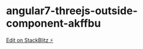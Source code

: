 # angular7-threejs-outside-component-akffbu

[Edit on StackBlitz ⚡️](https://stackblitz.com/edit/angular7-threejs-outside-component-akffbu)